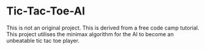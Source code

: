 # Tic-Tac-Toe-AI
This is not an original project. This is derived from a free code camp tutorial. This project utilises the minimax algorithm for the AI to become an unbeatable tic tac toe player.
